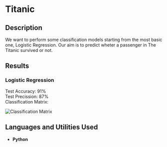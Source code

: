 <h1>Titanic</h1>

<h2>Description</h2>
We want to perform some classification models starting from the most basic one, Logistic Regression. Our aim is to predict wheter a passenger in The Titanic survived or not.
<h2>Results</h2>
<h3>Logistic Regression</h3>
Test Accuracy: 91%<br>
Test Precission: 87% <br>
Classification Matrix:

![Classification Matrix](Figure_1.png)






<h2>Languages and Utilities Used</h2>

- <b>Python</b>


